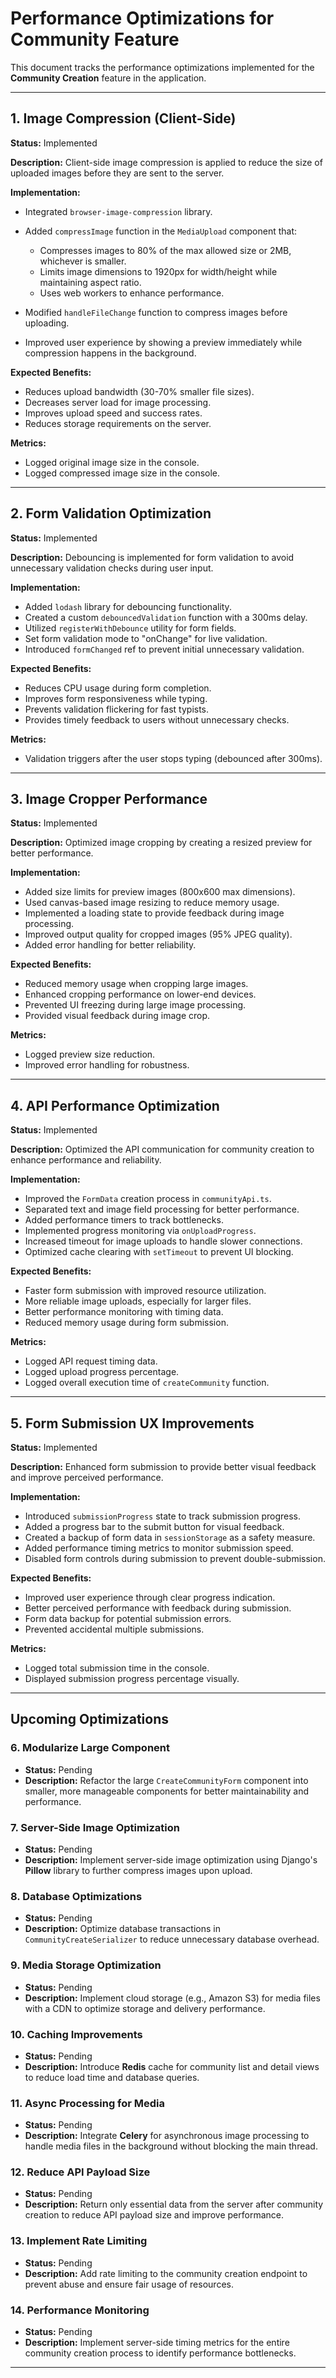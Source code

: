 # Performance Optimizations for Community Feature

This document tracks the performance optimizations implemented for the **Community Creation** feature in the application.

---

## 1. Image Compression (Client-Side)

**Status:** Implemented

**Description:** Client-side image compression is applied to reduce the size of uploaded images before they are sent to the server.

**Implementation:**

* Integrated `browser-image-compression` library.
* Added `compressImage` function in the `MediaUpload` component that:

  * Compresses images to 80% of the max allowed size or 2MB, whichever is smaller.
  * Limits image dimensions to 1920px for width/height while maintaining aspect ratio.
  * Uses web workers to enhance performance.
* Modified `handleFileChange` function to compress images before uploading.
* Improved user experience by showing a preview immediately while compression happens in the background.

**Expected Benefits:**

* Reduces upload bandwidth (30-70% smaller file sizes).
* Decreases server load for image processing.
* Improves upload speed and success rates.
* Reduces storage requirements on the server.

**Metrics:**

* Logged original image size in the console.
* Logged compressed image size in the console.

---

## 2. Form Validation Optimization

**Status:** Implemented

**Description:** Debouncing is implemented for form validation to avoid unnecessary validation checks during user input.

**Implementation:**

* Added `lodash` library for debouncing functionality.
* Created a custom `debouncedValidation` function with a 300ms delay.
* Utilized `registerWithDebounce` utility for form fields.
* Set form validation mode to "onChange" for live validation.
* Introduced `formChanged` ref to prevent initial unnecessary validation.

**Expected Benefits:**

* Reduces CPU usage during form completion.
* Improves form responsiveness while typing.
* Prevents validation flickering for fast typists.
* Provides timely feedback to users without unnecessary checks.

**Metrics:**

* Validation triggers after the user stops typing (debounced after 300ms).

---

## 3. Image Cropper Performance

**Status:** Implemented

**Description:** Optimized image cropping by creating a resized preview for better performance.

**Implementation:**

* Added size limits for preview images (800x600 max dimensions).
* Used canvas-based image resizing to reduce memory usage.
* Implemented a loading state to provide feedback during image processing.
* Improved output quality for cropped images (95% JPEG quality).
* Added error handling for better reliability.

**Expected Benefits:**

* Reduced memory usage when cropping large images.
* Enhanced cropping performance on lower-end devices.
* Prevented UI freezing during large image processing.
* Provided visual feedback during image crop.

**Metrics:**

* Logged preview size reduction.
* Improved error handling for robustness.

---

## 4. API Performance Optimization

**Status:** Implemented

**Description:** Optimized the API communication for community creation to enhance performance and reliability.

**Implementation:**

* Improved the `FormData` creation process in `communityApi.ts`.
* Separated text and image field processing for better performance.
* Added performance timers to track bottlenecks.
* Implemented progress monitoring via `onUploadProgress`.
* Increased timeout for image uploads to handle slower connections.
* Optimized cache clearing with `setTimeout` to prevent UI blocking.

**Expected Benefits:**

* Faster form submission with improved resource utilization.
* More reliable image uploads, especially for larger files.
* Better performance monitoring with timing data.
* Reduced memory usage during form submission.

**Metrics:**

* Logged API request timing data.
* Logged upload progress percentage.
* Logged overall execution time of `createCommunity` function.

---

## 5. Form Submission UX Improvements

**Status:** Implemented

**Description:** Enhanced form submission to provide better visual feedback and improve perceived performance.

**Implementation:**

* Introduced `submissionProgress` state to track submission progress.
* Added a progress bar to the submit button for visual feedback.
* Created a backup of form data in `sessionStorage` as a safety measure.
* Added performance timing metrics to monitor submission speed.
* Disabled form controls during submission to prevent double-submission.

**Expected Benefits:**

* Improved user experience through clear progress indication.
* Better perceived performance with feedback during submission.
* Form data backup for potential submission errors.
* Prevented accidental multiple submissions.

**Metrics:**

* Logged total submission time in the console.
* Displayed submission progress percentage visually.

---

## Upcoming Optimizations

### 6. Modularize Large Component

* **Status:** Pending
* **Description:** Refactor the large `CreateCommunityForm` component into smaller, more manageable components for better maintainability and performance.

### 7. Server-Side Image Optimization

* **Status:** Pending
* **Description:** Implement server-side image optimization using Django's **Pillow** library to further compress images upon upload.

### 8. Database Optimizations

* **Status:** Pending
* **Description:** Optimize database transactions in `CommunityCreateSerializer` to reduce unnecessary database overhead.

### 9. Media Storage Optimization

* **Status:** Pending
* **Description:** Implement cloud storage (e.g., Amazon S3) for media files with a CDN to optimize storage and delivery performance.

### 10. Caching Improvements

* **Status:** Pending
* **Description:** Introduce **Redis** cache for community list and detail views to reduce load time and database queries.

### 11. Async Processing for Media

* **Status:** Pending
* **Description:** Integrate **Celery** for asynchronous image processing to handle media files in the background without blocking the main thread.

### 12. Reduce API Payload Size

* **Status:** Pending
* **Description:** Return only essential data from the server after community creation to reduce API payload size and improve performance.

### 13. Implement Rate Limiting

* **Status:** Pending
* **Description:** Add rate limiting to the community creation endpoint to prevent abuse and ensure fair usage of resources.

### 14. Performance Monitoring

* **Status:** Pending
* **Description:** Implement server-side timing metrics for the entire community creation process to identify performance bottlenecks.

---
